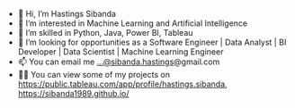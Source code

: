 - 👋 Hi, I’m Hastings Sibanda
- 👀 I’m interested in Machine Learning and Artificial Intelligence
- 🌱 I’m skilled in Python, Java, Power BI, Tableau
- 💞️ I’m looking for opportunities as a Software Engineer | Data Analyst | BI Developer | Data Scientist | Machine Learning Engineer
- 📫 You can email me ...@sibanda.hastings@gmail.com
- 🐱‍💻 You can view some of my projects on https://public.tableau.com/app/profile/hastings.sibanda, https://sibanda1989.github.io/ 

<!---
sibanda1989/sibanda1989 is a ✨ special ✨ repository because its `README.md` (this file) appears on your GitHub profile.
You can click the Preview link to take a look at your changes.
--->
